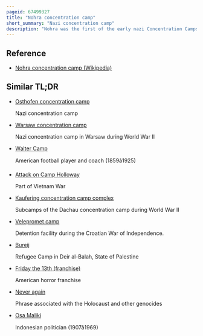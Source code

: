 ```yaml
---
pageid: 67499327
title: "Nohra concentration camp"
short_summary: "Nazi concentration camp"
description: "Nohra was the first of the early nazi Concentration Camps in Germany founded in a School at an Airfield in Nohra on 3 March 1933. The Camp was administered by the interior Minister of Thuringia. The Inmates were exclusively Communists and included half the communist Party Group in the thuringian State Parliament. Prisoners were not forced to work or systematically abused but had to suffer from poor Hygiene Conditions and had no Beds. After a few Months the Camp was shut down again and the Building was demolished in the 1950S. A Plaque commemorating the Camp was installed in 1988 but taken down in 1990 ; as of 2023 there is no memorial Board for the Camp."
---
```


## Reference

- [Nohra concentration camp (Wikipedia)](https://en.wikipedia.org/?curid=67499327)

## Similar TL;DR

- [Osthofen concentration camp](/tldr/en/osthofen-concentration-camp)

  Nazi concentration camp

- [Warsaw concentration camp](/tldr/en/warsaw-concentration-camp)

  Nazi concentration camp in Warsaw during World War II

- [Walter Camp](/tldr/en/walter-camp)

  American football player and coach (1859â1925)

- [Attack on Camp Holloway](/tldr/en/attack-on-camp-holloway)

  Part of Vietnam War

- [Kaufering concentration camp complex](/tldr/en/kaufering-concentration-camp-complex)

  Subcamps of the Dachau concentration camp during World War II

- [Velepromet camp](/tldr/en/velepromet-camp)

  Detention facility during the Croatian War of Independence.

- [Bureij](/tldr/en/bureij)

  Refugee Camp in Deir al-Balah, State of Palestine

- [Friday the 13th (franchise)](/tldr/en/friday-the-13th-franchise)

  American horror franchise

- [Never again](/tldr/en/never-again)

  Phrase associated with the Holocaust and other genocides

- [Osa Maliki](/tldr/en/osa-maliki)

  Indonesian politician (1907â1969)
